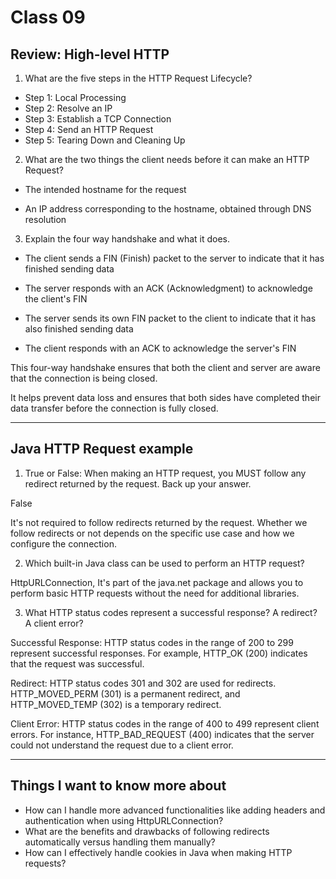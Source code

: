 # Class 09

## Review: High-level HTTP

1. What are the five steps in the HTTP Request Lifecycle?

- Step 1: Local Processing 
- Step 2: Resolve an IP 
- Step 3: Establish a TCP Connection 
- Step 4: Send an HTTP Request 
- Step 5: Tearing Down and Cleaning Up

2. What are the two things the client needs before it can make an HTTP Request?

- The intended hostname for the request

- An IP address corresponding to the hostname, obtained through DNS resolution

3. Explain the four way handshake and what it does.

- The client sends a FIN (Finish) packet to the server to indicate that it has finished sending data

- The server responds with an ACK (Acknowledgment) to acknowledge the client's FIN

- The server sends its own FIN packet to the client to indicate that it has also finished sending data

- The client responds with an ACK to acknowledge the server's FIN

This four-way handshake ensures that both the client and server are aware that the connection is being closed.

It helps prevent data loss and ensures that both sides have completed their data transfer before the connection is fully closed.

---

## Java HTTP Request example

1. True or False: When making an HTTP request, you MUST follow any redirect returned by the request. Back up your answer.

False

It's not required to follow redirects returned by the request. Whether we follow redirects or not depends on the specific use case and how we configure the connection.

2. Which built-in Java class can be used to perform an HTTP request?

HttpURLConnection, It's part of the java.net package and allows you to perform basic HTTP requests without the need for additional libraries.

3. What HTTP status codes represent a successful response? A redirect? A client error?

Successful Response: HTTP status codes in the range of 200 to 299 represent successful responses. For example, HTTP_OK (200) indicates that the request was successful.

Redirect: HTTP status codes 301 and 302 are used for redirects. HTTP_MOVED_PERM (301) is a permanent redirect, and HTTP_MOVED_TEMP (302) is a temporary redirect.

Client Error: HTTP status codes in the range of 400 to 499 represent client errors. For instance, HTTP_BAD_REQUEST (400) indicates that the server could not understand the request due to a client error.

---

## Things I want to know more about

- How can I handle more advanced functionalities like adding headers and authentication when using HttpURLConnection?
- What are the benefits and drawbacks of following redirects automatically versus handling them manually?
- How can I effectively handle cookies in Java when making HTTP requests?